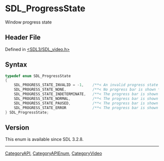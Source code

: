 # SDL_ProgressState

Window progress state

## Header File

Defined in [<SDL3/SDL_video.h>](https://github.com/libsdl-org/SDL/blob/main/include/SDL3/SDL_video.h)

## Syntax

```c
typedef enum SDL_ProgressState
{
    SDL_PROGRESS_STATE_INVALID = -1,    /**< An invalid progress state indicating an error; check SDL_GetError() */
    SDL_PROGRESS_STATE_NONE,            /**< No progress bar is shown */
    SDL_PROGRESS_STATE_INDETERMINATE,   /**< The progress bar is shown in a indeterminate state */
    SDL_PROGRESS_STATE_NORMAL,          /**< The progress bar is shown in a normal state */
    SDL_PROGRESS_STATE_PAUSED,          /**< The progress bar is shown in a paused state */
    SDL_PROGRESS_STATE_ERROR            /**< The progress bar is shown in a state indicating the application had an error */
} SDL_ProgressState;
```

## Version

This enum is available since SDL 3.2.8.

----
[CategoryAPI](CategoryAPI), [CategoryAPIEnum](CategoryAPIEnum), [CategoryVideo](CategoryVideo)

